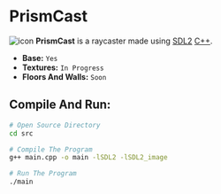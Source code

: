 # PrismCast
![icon](https://github.com/user-attachments/assets/8ffe8863-d246-4c90-83e8-4f68d1231bb5)
**PrismCast** is a raycaster made using [SDL2](https://wiki.libsdl.org/) [C++](https://en.wikipedia.org/wiki/C).
- **Base:** `Yes`
- **Textures:** `In Progress`
- **Floors And Walls:** `Soon`
## Compile And Run:
```sh
# Open Source Directory
cd src

# Compile The Program
g++ main.cpp -o main -lSDL2 -lSDL2_image

# Run The Program
./main
```

